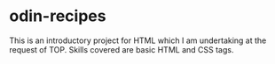 # odin-recipes

This is an introductory project for HTML which I am undertaking at the request of TOP.
Skills covered are basic HTML and CSS tags.